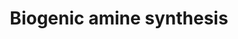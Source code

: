 ---
annotations:
- id: PW:0001234
  parent: classic metabolic pathway
  type: Pathway Ontology
  value: biogenic amine biosynthetic pathway
authors:
- AlexanderPico
- MaintBot
- Thomas
- Egonw
- Christine Chichester
- Mkutmon
- Krasin
- Elisson nl
- Eweitz
- Khanspers
citedin: ''
communities: []
description: 'Biogenic amines are one of two broad classes of classical neurotransmitters
  (the other being amino acids) and include: acetylcholine, serotonin, histamine,
  and the catecholamines epinephrine, norepinephrine, and dopamine.   Source: http://www.whatislife.com/reader2/Metabolism/pathway/Neurotransmitter.html'
last-edited: 2024-08-27
ndex: null
organisms:
- Drosophila melanogaster
redirect_from:
- /index.php/Pathway:WP125
- /instance/WP125
- /instance/WP125_r135339
revision: r135339
schema-jsonld:
- '@context': https://schema.org/
  '@id': https://wikipathways.github.io/pathways/WP125.html
  '@type': Dataset
  creator:
    '@type': Organization
    name: WikiPathways
  description: 'Biogenic amines are one of two broad classes of classical neurotransmitters
    (the other being amino acids) and include: acetylcholine, serotonin, histamine,
    and the catecholamines epinephrine, norepinephrine, and dopamine.   Source: http://www.whatislife.com/reader2/Metabolism/pathway/Neurotransmitter.html'
  keywords:
  - 5-Hydroxy-L-tryptophan
  - AANAT
  - ACHE
  - ASMT
  - Acetylcholine
  - Acetylserotonin
  - COMT
  - Cha
  - Choline
  - Ddc
  - Dopamine
  - Epinephrine
  - GABA
  - GAD2
  - Gad1
  - Glutamate
  - Hdc
  - Histamine
  - Histidine
  - Hn
  - L-Dopa
  - MAOA
  - Melatonin
  - Norepinephrine
  - PNMT
  - Phenylalanine
  - Serotonin
  - Tbh
  - Trh
  - Tryptophan
  - Tyrosine
  - ple
  license: CC0
  name: Biogenic amine synthesis
seo: CreativeWork
title: Biogenic amine synthesis
wpid: WP125
---